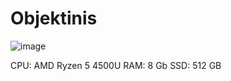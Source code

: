 # Objektinis
![image](https://github.com/nikasstrukovas/Objektinis/assets/146195601/57c4368a-4695-41d1-8571-4030850484d5)

CPU: AMD Ryzen 5 4500U
RAM: 8 Gb
SSD: 512 GB
